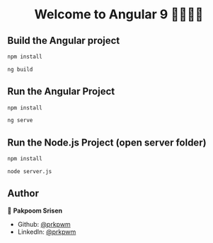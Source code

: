 
<h1 align="center">Welcome to Angular 9 👋👋👋👋</h1>


## Build the Angular project
```sh
npm install
```

```sh
ng build
```


## Run the Angular Project

```sh
npm install
```

```sh
ng serve
```

## Run the Node.js Project (open server folder)
```sh
npm install
```

```sh
node server.js
```

## Author

👤 **Pakpoom Srisen**


* Github: [@prkpwm](https://github.com/prkpwm/)
* LinkedIn: [@prkpwm](https://www.linkedin.com/in/pakpoom-srisen-5285591bb/)

